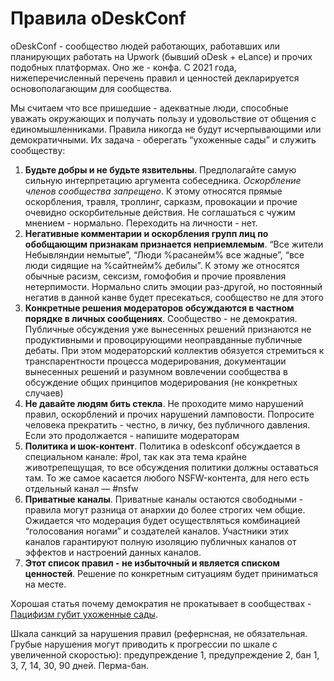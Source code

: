 
# Правила oDeskConf

oDeskConf - сообщество людей работающих, работавших или планирующих работать на Upwork (бывший oDesk + eLance) и прочих подобных платформах. Оно же - конфа. С 2021 года, нижеперечисленный перечень правил и ценностей декларируется основополагающим для сообщества.

Мы считаем что все пришедшие - адекватные люди, способные уважать окружающих и получать пользу и удовольствие от общения с единомышленниками. Правила никогда не будут исчерпывающими или демократичными. Их задача - оберегать “ухоженные сады” и служить сообществу:

1. **Будьте добры и не будьте язвительны**. Предполагайте самую сильную интерпретацию аргумента собеседника. 
*Оскорбление членов сообщества запрещено*. К этому относятся прямые оскорбления, травля, троллинг, сарказм, провокации и прочие очевидно оскорбительные действия. Не соглашаться с чужим мнением - нормально. Переходить на личности - нет.
1. **Негативные комментарии и оскорбления групп лиц по обобщающим признакам признается неприемлемым**. “Все жители Небывляндии немытые”, “Люди %расанейм% все жадные”, “все люди сидящие на %сайтнейм% дебилы”. К этому же относятся обычные расизм, сексизм, гомофобия и прочие проявления нетерпимости. Нормально слить эмоции раз-другой, но постоянный негатив в данной канве будет пресекаться, сообщество не для этого
1. **Конкретные решения модераторов обсуждаются в частном порядке в личных сообщениях**. Сообщество - не демократия. Публичные обсуждения уже вынесенных решений признаются не продуктивными и провоцирующими неоправданные публичные дебаты.
При этом модераторский коллектив обязуется стремиться к транспарентности процесса модерирования, документации вынесенных решений и разумном вовлечении сообщества в обсуждение общих принципов модерирования (не конкретных случаев)
1. **Не давайте людям бить стекла**. Не проходите мимо нарушений правил, оскорблений и прочих нарушений ламповости. Попросите человека прекратить - честно, в личку, без публичного давления. Если это продолжается - напишите модераторам
1. **Политика и шок-контент**. Политика в odeskconf обсуждается в специальном канале: #pol, так как эта тема крайне животрепещущая, то все обсуждения политики должны оставаться там. То же самое касается любого NSFW-контента, для него есть отдельный канал — #nsfw
1. **Приватные каналы**. Приватные каналы остаются свободными - правила могут разница от анархии до более строгих чем общие. Ожидается что модерация будет осуществляться комбинацией “голосования ногами” и создателей каналов. Участники этих каналов гарантируют полную изоляцию публичных каналов от эффектов и настроений данных каналов.
1. **Этот список правил - не избыточный и является списком ценностей**. Решение по конкретным ситуациям будет приниматься на месте.

Хорошая статья почему демократия не прокатывает в сообществах - [Пацифизм губит ухоженные сады](https://lesswrong.ru/w/%D0%9F%D0%B0%D1%86%D0%B8%D1%84%D0%B8%D0%B7%D0%BC_%D0%B3%D1%83%D0%B1%D0%B8%D1%82_%D1%83%D1%85%D0%BE%D0%B6%D0%B5%D0%BD%D0%BD%D1%8B%D0%B5_%D1%81%D0%B0%D0%B4%D1%8B).

Шкала санкций за нарушения правил (рефернсная, не обязательная. Грубые нарушения могут приводить к прогрессии по шкале с увеличенной скоростью): предупреждение 1, предупреждение 2, бан 1, 3, 7, 14, 30, 90 дней. Перма-бан. 
